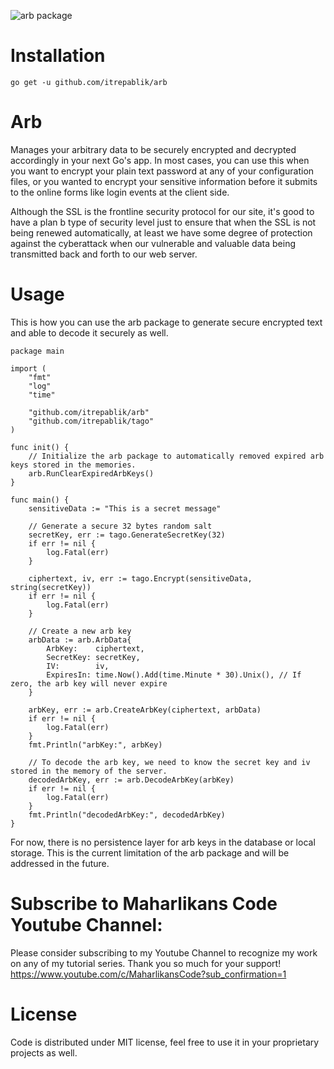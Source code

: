 ![arb package](https://user-images.githubusercontent.com/58651329/147187623-8e0ede54-8188-491c-9757-a4742907b0dc.png)

# Installation
```
go get -u github.com/itrepablik/arb
```

# Arb
Manages your arbitrary data to be securely encrypted and decrypted accordingly in your next Go's app. In most cases, you can use this when you want to encrypt your plain text password at any of your configuration files, or you wanted to encrypt your sensitive information before it submits to the online forms like login events at the client side.

Although the SSL is the frontline security protocol for our site, it's good to have a plan b type of security level just to ensure that when the SSL is not being renewed automatically, at least we have some degree of protection against the cyberattack when our vulnerable and valuable data being transmitted back and forth to our web server.

# Usage
This is how you can use the arb package to generate secure encrypted text and able to decode it securely as well.
```
package main

import (
	"fmt"
	"log"
	"time"

	"github.com/itrepablik/arb"
	"github.com/itrepablik/tago"
)

func init() {
	// Initialize the arb package to automatically removed expired arb keys stored in the memories.
	arb.RunClearExpiredArbKeys()
}

func main() {
	sensitiveData := "This is a secret message"

	// Generate a secure 32 bytes random salt
	secretKey, err := tago.GenerateSecretKey(32)
	if err != nil {
		log.Fatal(err)
	}

	ciphertext, iv, err := tago.Encrypt(sensitiveData, string(secretKey))
	if err != nil {
		log.Fatal(err)
	}

	// Create a new arb key
	arbData := arb.ArbData{
		ArbKey:    ciphertext,
		SecretKey: secretKey,
		IV:        iv,
		ExpiresIn: time.Now().Add(time.Minute * 30).Unix(), // If zero, the arb key will never expire
	}

	arbKey, err := arb.CreateArbKey(ciphertext, arbData)
	if err != nil {
		log.Fatal(err)
	}
	fmt.Println("arbKey:", arbKey)

	// To decode the arb key, we need to know the secret key and iv stored in the memory of the server.
	decodedArbKey, err := arb.DecodeArbKey(arbKey)
	if err != nil {
		log.Fatal(err)
	}
	fmt.Println("decodedArbKey:", decodedArbKey)
}
```

For now, there is no persistence layer for arb keys in the database or local storage.
This is the current limitation of the arb package and will be addressed in the future.

# Subscribe to Maharlikans Code Youtube Channel:
Please consider subscribing to my Youtube Channel to recognize my work on any of my tutorial series. Thank you so much for your support!
https://www.youtube.com/c/MaharlikansCode?sub_confirmation=1

# License
Code is distributed under MIT license, feel free to use it in your proprietary projects as well.
